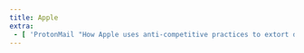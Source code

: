 ```yaml
---
title: Apple
extra:
 - [ 'ProtonMail "How Apple uses anti-competitive practices to extort developers and support authoritarian regimes" by Andrew Yen (22 Jun 2020)', 'https://protonmail.com/blog/apple-app-store-antitrust/' ]
---
```


